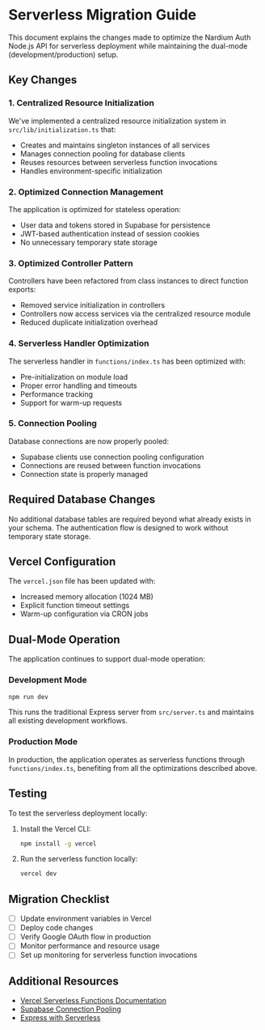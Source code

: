 # Serverless Migration Guide

This document explains the changes made to optimize the Nardium Auth Node.js API for serverless deployment while maintaining the dual-mode (development/production) setup.

## Key Changes

### 1. Centralized Resource Initialization

We've implemented a centralized resource initialization system in `src/lib/initialization.ts` that:

- Creates and maintains singleton instances of all services
- Manages connection pooling for database clients
- Reuses resources between serverless function invocations
- Handles environment-specific initialization

### 2. Optimized Connection Management

The application is optimized for stateless operation:

- User data and tokens stored in Supabase for persistence
- JWT-based authentication instead of session cookies
- No unnecessary temporary state storage

### 3. Optimized Controller Pattern

Controllers have been refactored from class instances to direct function exports:

- Removed service initialization in controllers
- Controllers now access services via the centralized resource module
- Reduced duplicate initialization overhead

### 4. Serverless Handler Optimization

The serverless handler in `functions/index.ts` has been optimized with:

- Pre-initialization on module load
- Proper error handling and timeouts
- Performance tracking
- Support for warm-up requests

### 5. Connection Pooling

Database connections are now properly pooled:

- Supabase clients use connection pooling configuration
- Connections are reused between function invocations
- Connection state is properly managed

## Required Database Changes

No additional database tables are required beyond what already exists in your schema. The authentication flow is designed to work without temporary state storage.

## Vercel Configuration

The `vercel.json` file has been updated with:

- Increased memory allocation (1024 MB)
- Explicit function timeout settings
- Warm-up configuration via CRON jobs

## Dual-Mode Operation

The application continues to support dual-mode operation:

### Development Mode

```bash
npm run dev
```

This runs the traditional Express server from `src/server.ts` and maintains all existing development workflows.

### Production Mode

In production, the application operates as serverless functions through `functions/index.ts`, benefiting from all the optimizations described above.

## Testing

To test the serverless deployment locally:

1. Install the Vercel CLI:
   ```bash
   npm install -g vercel
   ```

2. Run the serverless function locally:
   ```bash
   vercel dev
   ```

## Migration Checklist

- [ ] Update environment variables in Vercel
- [ ] Deploy code changes
- [ ] Verify Google OAuth flow in production
- [ ] Monitor performance and resource usage
- [ ] Set up monitoring for serverless function invocations

## Additional Resources

- [Vercel Serverless Functions Documentation](https://vercel.com/docs/concepts/functions/serverless-functions)
- [Supabase Connection Pooling](https://supabase.com/docs/guides/database/connecting-to-postgres)
- [Express with Serverless](https://github.com/vendia/serverless-express) 